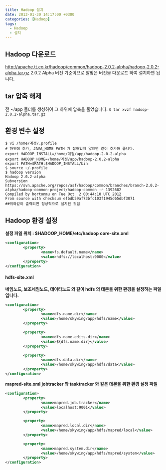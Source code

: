 ```yaml
---
title: Hadoop 설치
date: 2013-01-30 14:17:00 +0300
categories: [Hadoop]
tags:
  - Hadoop
  - 설치
---
```

## Hadoop 다운로드
http://apache.tt.co.kr/hadoop/common/hadoop-2.0.2-alpha/hadoop-2.0.2-alpha.tar.gz
2.0.2 Alpha 버전 기준이므로 알맞은 버전을 다운로드 하여 설치하면 됩니다.

## tar 압축 해제 
전 ~/app 폴더를 생성하여 그 하위에 압축을 풀었습니다.
`$ tar xvzf hadoop-2.0.2-alpha.tar.gz`

## 환경 변수 설정
```shell
$ vi /home/계정/.profile
# 하위에 추가, JAVA_HOME PATH 가 잡혀있지 않으면 같이 추가해 줍니다.
export HADOOP_INSTALL=/home/계정/app/hadoop-2.0.2-alpha
export HADOOP_HOME=/home/계정/app/hadoop-2.0.2-alpha
export PATH=$PATH:$HADOOP_INSTALL/bin
$ source ~/.profile
$ hadoop version 
Hadoop 2.0.2-alpha
Subversion https://svn.apache.org/repos/asf/hadoop/common/branches/branch-2.0.2-alpha/hadoop-common-project/hadoop-common -r 1392682
Compiled by hortonmu on Tue Oct  2 00:44:10 UTC 2012
From source with checksum efbdb59af73bfc103f1945d65dbf3071
##위와같이 출력되면 정상적으로 설치된 것임
```

## Hadoop 환경 설정
**설정 파일 위치 : $HADOOP_HOME/etc/hadoop**
**core-site.xml**
```xml
<configuration>
        <property>
                <name>fs.default.name</name>
                <value>hdfs://localhost:9000</value>
        </property>
</configuration>
```
#### hdfs-site.xml
**네임노드, 보조네임노드, 데이타노드 와 같이 hdfs 의 데몬을 위한 환경을 설정하는 파일 입니다.**
```xml
<configuration>
        <property>
                <name>dfs.name.dir</name>
                <value>/home/skywing/app/hdfs/name</value>
        </property>

        <property>
                <name>dfs.name.edits.dir</name>
                <value>${dfs.name.dir}</value>
        </property>

        <property>
                <name>dfs.data.dir</name>
                <value>/home/skywing/app/hdfs/data</value>
        </property>
</configuration>
```
**mapred-site.xml**
**jobtracker 와 tasktracker 와 같은 데몬을 위한 환경 설정 파일**
```xml
<configuration>
        <property>
                <name>mapred.job.tracker</name>
                <value>localhost:9001</value>
        </property>

        <property>
                <name>mapred.local.dir</name>
                <value>/home/skywing/app/hdfs/mapred/local</value>
        </property>

        <property>
                <name>mapred.system.dir</name>
                <value>/home/skywing/app/hdfs/mapred/system</value>
        </property>
</configuration>
```

 

 